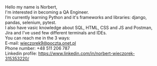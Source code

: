 Hello my name is Norbert,<br />
I'm interested in becoming a QA Engineer.<br />
I’m currently learning Python and it's frameworks and libraries: django, pandas, selenium, pytest.<br />
I also have vasic knowledge about SQL, HTML, CSS and JS and Postman, Jira and I've used few different terminals and IDEs.<br />
You can reach me in the 3 ways:<br />
E-mail: wieczorek9@poczta.onet.pl<br />
Phone number: +48 511 206 787<br />
Linkedin profile: https://www.linkedin.com/in/norbert-wieczorek-315353220/<br />
